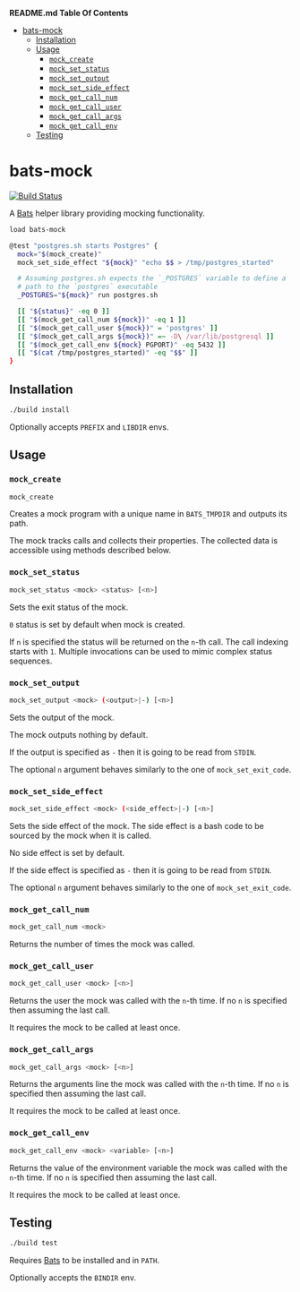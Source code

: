 <!-- START doctoc generated TOC please keep comment here to allow auto update -->
<!-- DON'T EDIT THIS SECTION, INSTEAD RE-RUN doctoc TO UPDATE -->
**README.md Table Of Contents**

- [bats-mock](#bats-mock)
  - [Installation](#installation)
  - [Usage](#usage)
    - [`mock_create`](#mock_create)
    - [`mock_set_status`](#mock_set_status)
    - [`mock_set_output`](#mock_set_output)
    - [`mock_set_side_effect`](#mock_set_side_effect)
    - [`mock_get_call_num`](#mock_get_call_num)
    - [`mock_get_call_user`](#mock_get_call_user)
    - [`mock_get_call_args`](#mock_get_call_args)
    - [`mock_get_call_env`](#mock_get_call_env)
  - [Testing](#testing)

<!-- END doctoc generated TOC please keep comment here to allow auto update -->

# bats-mock

[![Build Status](https://travis-ci.org/grayhemp/bats-mock.svg?branch=master)](https://travis-ci.org/grayhemp/bats-mock)

A [Bats][bats-core] helper library providing mocking functionality.

```bash
load bats-mock

@test "postgres.sh starts Postgres" {
  mock="$(mock_create)"
  mock_set_side_effect "${mock}" "echo $$ > /tmp/postgres_started"

  # Assuming postgres.sh expects the `_POSTGRES` variable to define a
  # path to the `postgres` executable
  _POSTGRES="${mock}" run postgres.sh

  [[ "${status}" -eq 0 ]]
  [[ "$(mock_get_call_num ${mock})" -eq 1 ]]
  [[ "$(mock_get_call_user ${mock})" = 'postgres' ]]
  [[ "$(mock_get_call_args ${mock})" =~ -D\ /var/lib/postgresql ]]
  [[ "$(mock_get_call_env ${mock} PGPORT)" -eq 5432 ]]
  [[ "$(cat /tmp/postgres_started)" -eq "$$" ]]
}
```

## Installation

```bash
./build install
```

Optionally accepts `PREFIX` and `LIBDIR` envs.

## Usage

### `mock_create`

```bash
mock_create
```

Creates a mock program with a unique name in `BATS_TMPDIR` and outputs
its path.

The mock tracks calls and collects their properties. The collected
data is accessible using methods described below.

### `mock_set_status`

```bash
mock_set_status <mock> <status> [<n>]
```

Sets the exit status of the mock.

`0` status is set by default when mock is created.

If `n` is specified the status will be returned on the `n`-th
call. The call indexing starts with `1`. Multiple invocations can be
used to mimic complex status sequences.

### `mock_set_output`

```bash
mock_set_output <mock> (<output>|-) [<n>]
```

Sets the output of the mock.

The mock outputs nothing by default.

If the output is specified as `-` then it is going to be read from
`STDIN`.

The optional `n` argument behaves similarly to the one of
`mock_set_exit_code`.

### `mock_set_side_effect`

```bash
mock_set_side_effect <mock> (<side_effect>|-) [<n>]
```

Sets the side effect of the mock. The side effect is a bash code to be
sourced by the mock when it is called.

No side effect is set by default.

If the side effect is specified as `-` then it is going to be read
from `STDIN`.

The optional `n` argument behaves similarly to the one of
`mock_set_exit_code`.

### `mock_get_call_num`

```bash
mock_get_call_num <mock>
```

Returns the number of times the mock was called.

### `mock_get_call_user`

```bash
mock_get_call_user <mock> [<n>]
```

Returns the user the mock was called with the `n`-th time. If no `n`
is specified then assuming the last call.

It requires the mock to be called at least once.

### `mock_get_call_args`

```bash
mock_get_call_args <mock> [<n>]
```

Returns the arguments line the mock was called with the `n`-th
time. If no `n` is specified then assuming the last call.

It requires the mock to be called at least once.

### `mock_get_call_env`

```bash
mock_get_call_env <mock> <variable> [<n>]
```

Returns the value of the environment variable the mock was called with
the `n`-th time. If no `n` is specified then assuming the last call.

It requires the mock to be called at least once.

## Testing

```bash
./build test
```

Requires [Bats][bats-core] to be installed and in `PATH`.

Optionally accepts the `BINDIR` env.

<!-- Links -->

[bats-core]: https://github.com/bats-core/bats-core
